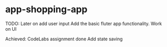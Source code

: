 # app-shopping-app 

TODO: 
	Later on add user input
	Add the basic fluter app functionality.
	Work on UI

Achieved:
	CodeLabs assignment done
	Add state saving
